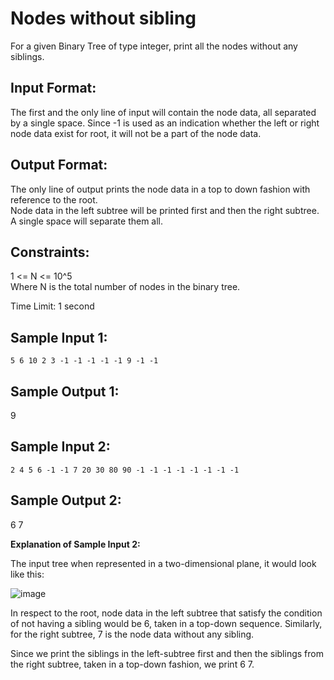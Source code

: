 # Nodes without sibling

For a given Binary Tree of type integer, print all the nodes without any siblings.  
## Input Format:

The first and the only line of input will contain the node data, all separated by a single space. Since -1 is used as an indication whether the left or right node data exist for root, it will not be a part of the node data.  

## Output Format:

The only line of output prints the node data in a top to down fashion with reference to the root.   
Node data in the left subtree will be printed first and then the right subtree.  
A single space will separate them all.  

## Constraints:

1 <= N <= 10^5  
Where N is the total number of nodes in the binary tree.  

Time Limit: 1 second  

## Sample Input 1:
  ```
5 6 10 2 3 -1 -1 -1 -1 -1 9 -1 -1  
  ```
## Sample Output 1: 
  
9      

## Sample Input 2:
```
2 4 5 6 -1 -1 7 20 30 80 90 -1 -1 -1 -1 -1 -1 -1 -1
```
## Sample Output 2:

6 7    

**Explanation of Sample Input 2:**

The input tree when represented in a two-dimensional plane, it would look like this:        

![image](https://github.com/agrawalmalav/DSA/assets/51107910/51f7eb1b-0f63-4ac0-a683-4ea144d56b9d)


In respect to the root, node data in the left subtree that satisfy the condition of not having a sibling would be 6, taken in a top-down sequence. Similarly, for the right subtree, 7 is the node data without any sibling.  

Since we print the siblings in the left-subtree first and then the siblings from the right subtree, taken in a top-down fashion, we print 6 7.  

